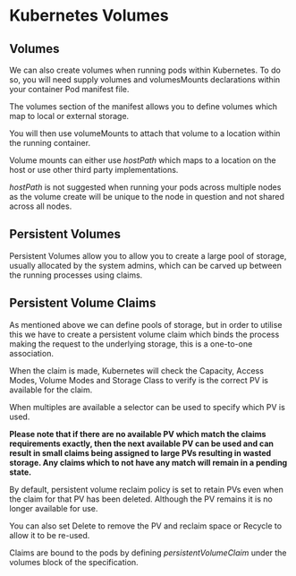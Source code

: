 # Kubernetes Volumes

## Volumes

We can also create volumes when running pods within Kubernetes. To do so, you will need supply 
volumes and volumesMounts declarations within your container Pod manifest file.

The volumes section of the manifest allows you to define volumes which map to local or external storage.

You will then use volumeMounts to attach that volume to a location within the running container.

Volume mounts can either use *hostPath* which maps to a location on the host or use other third party implementations.

*hostPath* is not suggested when running your pods across multiple nodes as the volume create will be unique to the node in question and not shared 
across all nodes.

## Persistent Volumes

Persistent Volumes allow you to allow you to create a large pool of storage, usually allocated by the system admins, which can be carved up between the running processes using claims.

## Persistent Volume Claims

As mentioned above we can define pools of storage, but in order to utilise this we have to create a persistent volume claim which binds the process making the request to the underlying storage, this is a one-to-one association.

When the claim is made, Kubernetes will check the Capacity, Access Modes, Volume Modes and Storage Class to verify is the correct PV is available for the claim.

When multiples are available a selector can be used to specify which PV is used.

**Please note that if there are no available PV which match the claims requirements exactly, then the next available PV can be used and can result in small claims being
assigned to large PVs resulting in wasted storage. Any claims which to not have any match will remain in a pending state.**

By default, persistent volume reclaim policy is set to retain PVs even when the claim for that PV has been deleted. Although the PV remains it is no longer available for use.

You can also set Delete to remove the PV and reclaim space or Recycle to allow it to be re-used.

Claims are bound to the pods by defining *persistentVolumeClaim* under the volumes block of the specification.